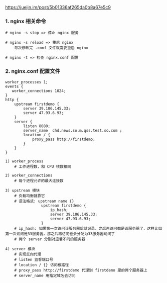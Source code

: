 
https://juejin.im/post/5b01336af265da0b8a67e5c9

### 1. nginx 相关命令

	# nginx -s stop => 停止 nginx 服务

	# nginx -s reload => 重启 nginx
		每次修改完 .conf 文件就需要重启 nginx

	# nginx -t => 检查 nginx.conf 配置

### 2. nginx.conf 配置文件
		
	worker_processes 1;
	events {
	   worker_connections 1024;
	}
	http {
		upstream firstdemo {
			server 39.106.145.33;
			server 47.93.6.93;
		}
		server {
			listen 8080;
			server_name  chd.news.so.m.qss.test.so.com ;
			location / {
				proxy_pass http://firstdemo;
			}
		}
	}

	1) worker_process
		# 工作进程数，和 CPU 核数相同

	2) worker_connections
		# 每个进程允许的最大连接数

	3) upstream 模块
		# 负载均衡就靠它
		# 语法格式: upstream name {}
					upstream firstdemo {
						ip_hash;
						server 39.106.145.33;
						server 47.93.6.93;
					}
		# ip_hash: 如果第一次访问该服务器后就记录，之后再访问都是该服务器了，这样比如第一次访问是33服务器，那之后再访问也会分配为33服务器访问了
		# 两个 server 分别对应着不同的服务器

	4) server 模块
		# 实现反向代理
		# listen 监督端口号
		# location / {} 访问根路径
		# proxy_pass http://firstdemo 代理到 firstdemo 里的两个服务器上
		# server_name 用指定域名去访问
